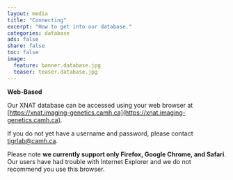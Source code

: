 ```yaml
---
layout: media
title: "Connecting"
excerpt: "How to get into our database."
categories: database
ads: false
share: false
toc: false
image:
  feature: banner.database.jpg
  teaser: teaser.database.jpg
---
```


**Web-Based**

Our XNAT database can be accessed using your web browser at [https://xnat.imaging-genetics.camh.ca](https://xnat.imaging-genetics.camh.ca).

If you do not yet have a username and password, please contact [tigrlab@camh.ca](mailto:tigrlab@camh.ca).

Please note **we currently support only Firefox, Google Chrome, and Safari**. Our users have had trouble with Internet Explorer and we do not recommend you use this browser.
